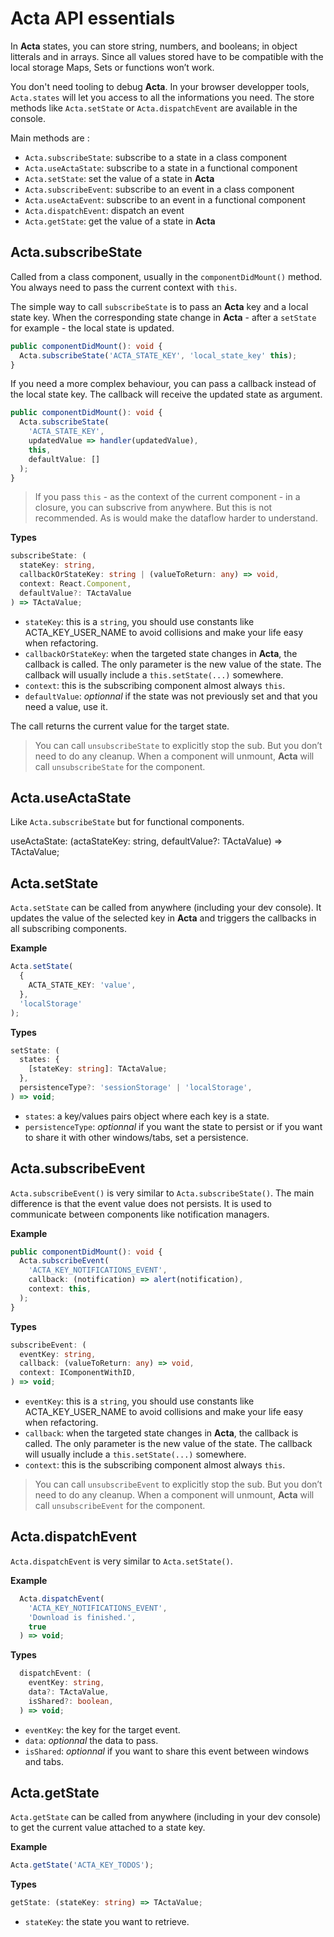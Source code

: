 # Acta API essentials

In **Acta** states, you can store string, numbers, and booleans; in object litterals and in arrays. Since all values stored have to be compatible with the local storage Maps, Sets or functions won’t work.

You don't need tooling to debug **Acta**. In your browser developper tools, `Acta.states` will let you access to all the informations you need. The store methods like `Acta.setState` or `Acta.dispatchEvent` are available in the console.

Main methods are :

- `Acta.subscribeState`: subscribe to a state in a class component
- `Acta.useActaState`: subscribe to a state in a functional component
- `Acta.setState`: set the value of a state in **Acta**
- `Acta.subscribeEvent`: subscribe to an event in a class component
- `Acta.useActaEvent`: subscribe to an event in a functional component
- `Acta.dispatchEvent`: dispatch an event
- `Acta.getState`: get the value of a state in **Acta**

## Acta.subscribeState

Called from a class component, usually in the `componentDidMount()` method. You always need to pass the current context with `this`.

The simple way to call `subscribeState` is to pass an **Acta** key and a local state key. When the corresponding state change in **Acta** - after a `setState` for example - the local state is updated.

```typescript
public componentDidMount(): void {
  Acta.subscribeState('ACTA_STATE_KEY', 'local_state_key' this);
}
```

If you need a more complex behaviour, you can pass a callback instead of the local state key. The callback will receive the updated state as argument.

```typescript
public componentDidMount(): void {
  Acta.subscribeState(
    'ACTA_STATE_KEY',
    updatedValue => handler(updatedValue),
    this,
    defaultValue: []
  );
}
```

> If you pass `this` - as the context of the current component - in a closure, you can subscrive from anywhere. But this is not recommended. As is would make the dataflow harder to understand.

**Types**

```typescript
subscribeState: (
  stateKey: string,
  callbackOrStateKey: string | (valueToReturn: any) => void,
  context: React.Component,
  defaultValue?: TActaValue
) => TActaValue;
```

- `stateKey`: this is a `string`, you should use constants like ACTA_KEY_USER_NAME to avoid collisions and make your life easy when refactoring.
- `callbackOrStateKey`: when the targeted state changes in **Acta**, the callback is called. The only parameter is the new value of the state. The callback will usually include a `this.setState(...)` somewhere.
- `context`: this is the subscribing component almost always `this`.
- `defaultValue`: _optionnal_ if the state was not previously set and that you need a value, use it.

The call returns the current value for the target state.

> You can call `unsubscribeState` to explicitly stop the sub. But you don’t need to do any cleanup. When a component will unmount, **Acta** will call `unsubscribeState` for the component.

## Acta.useActaState

Like `Acta.subscribeState` but for functional components.

useActaState: (actaStateKey: string, defaultValue?: TActaValue) => TActaValue;

## Acta.setState

`Acta.setState` can be called from anywhere (including your dev console). It updates the value of the selected key in **Acta** and triggers the callbacks in all subscribing components.

**Example**

```typescript
Acta.setState(
  {
    ACTA_STATE_KEY: 'value',
  },
  'localStorage'
);
```

**Types**

```typescript
setState: (
  states: {
    [stateKey: string]: TActaValue;
  },
  persistenceType?: 'sessionStorage' | 'localStorage',
) => void;
```

- `states`: a key/values pairs object where each key is a state.
- `persistenceType`: _optionnal_ if you want the state to persist or if you want to share it with other windows/tabs, set a persistence.

## Acta.subscribeEvent

`Acta.subscribeEvent()` is very similar to `Acta.subscribeState()`. The main difference is that the event value does not persists. It is used to communicate between components like notification managers.

**Example**

```typescript
public componentDidMount(): void {
  Acta.subscribeEvent(
    'ACTA_KEY_NOTIFICATIONS_EVENT',
    callback: (notification) => alert(notification),
    context: this,
  );
}
```

**Types**

```typescript
subscribeEvent: (
  eventKey: string,
  callback: (valueToReturn: any) => void,
  context: IComponentWithID,
) => void;
```

- `eventKey`: this is a `string`, you should use constants like ACTA_KEY_USER_NAME to avoid collisions and make your life easy when refactoring.
- `callback`: when the targeted state changes in **Acta**, the callback is called. The only parameter is the new value of the state. The callback will usually include a `this.setState(...)` somewhere.
- `context`: this is the subscribing component almost always `this`.

> You can call `unsubscribeEvent` to explicitly stop the sub. But you don’t need to do any cleanup. When a component will unmount, **Acta** will call `unsubscribeEvent` for the component.

## Acta.dispatchEvent

`Acta.dispatchEvent` is very similar to `Acta.setState()`.

**Example**

```typescript
  Acta.dispatchEvent(
    'ACTA_KEY_NOTIFICATIONS_EVENT',
    'Download is finished.',
    true
  ) => void;
```

**Types**

```typescript
  dispatchEvent: (
    eventKey: string,
    data?: TActaValue,
    isShared?: boolean,
  ) => void;
```

- `eventKey`: the key for the target event.
- `data`: _optionnal_ the data to pass.
- `isShared`: _optionnal_ if you want to share this event between windows and tabs.

## Acta.getState

`Acta.getState` can be called from anywhere (including in your dev console) to get the current value attached to a state key.

**Example**

```typescript
Acta.getState('ACTA_KEY_TODOS');
```

**Types**

```typescript
getState: (stateKey: string) => TActaValue;
```

- `stateKey`: the state you want to retrieve.
